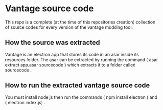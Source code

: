 # Vantage source code
This repo is a complete (at the time of this repositories creation) collection of source codes for every version of the vantage modding tool.

## How the source was extracted
Vantage is an electron app that stores its code in an asar inside its resources folder.
The asar can be extracted by running the command ( asar extract app.asar sourcecode ) which extracts it to a folder called sourcecode .

## How to run the extracted vantage source code
You must install node js then run the commands ( npm install electron ) and ( electron index.js) .
